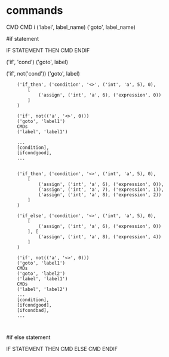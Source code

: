 # commands

CMD
CMD i
('label', label_name)
('goto', label_name)


#if statement

IF STATEMENT THEN
    CMD
ENDIF

('if', 'cond')
('goto', label)

('if', not('cond'))
('goto', label)

```
    ('if_then', ('condition', '<>', ('int', 'a', 5), 0), 
        [
            ('assign', ('int', 'a', 6), ('expression', 0))
        ]
    )
    
    ('if', not(('a', '<>', 0)))
    ('goto', 'label1')
    CMDs
    ('label', 'label1')
    
    ...
    [condition],
    [ifcondgood],
    ...
    
        
    ('if_then', ('condition', '<>', ('int', 'a', 5), 0), 
        [   
            ('assign', ('int', 'a', 6), ('expression', 0)), 
            ('assign', ('int', 'a', 7), ('expression', 1)), 
            ('assign', ('int', 'a', 8), ('expression', 2))
        ]
    )
    
    ('if_else', ('condition', '<>', ('int', 'a', 5), 0), 
        [
            ('assign', ('int', 'a', 6), ('expression', 0))
        ], [
            ('assign', ('int', 'a', 8), ('expression', 4))
        ]
    )
    
    ('if', not(('a', '<>', 0)))
    ('goto', 'label1')
    CMDs
    ('goto', 'label2')
    ('label', 'label1')
    CMDs
    ('label', 'label2')
    ...
    [condition],
    [ifcondgood],
    [ifcondbad],
    ...
    
    

```
#if else statement

IF STATEMENT THEN
    CMD
ELSE
    CMD
ENDIF
